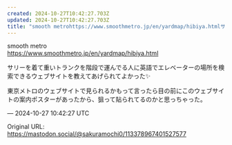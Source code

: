 ```yaml
---
created: 2024-10-27T10:42:27.703Z
updated: 2024-10-27T10:42:27.703Z
title: "smooth metrohttps://www.smoothmetro.jp/en/yardmap/hibiya.htmlサリーを着て重いトランクを階段で運んで[...]"
---
```


<p>smooth metro<br /><a href="https://www.smoothmetro.jp/en/yardmap/hibiya.html" target="_blank" rel="nofollow noopener noreferrer" translate="no"><span class="invisible">https://www.</span><span class="ellipsis">smoothmetro.jp/en/yardmap/hibi</span><span class="invisible">ya.html</span></a></p><p>サリーを着て重いトランクを階段で運んでる人に英語でエレベーターの場所を検索できるウェブサイトを教えてあげられてよかった✨️</p><p>東京メトロのウェブサイトで見られるかもって言ったら目の前にこのウェブサイトの案内ポスターがあったから、狙って貼られてるのかと思っちゃった。</p>

&mdash; 2024-10-27 10:42:27 UTC

Original URL: https://mastodon.social/@sakuramochi0/113378967401527577
